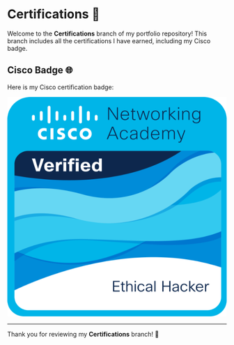 # Certifications 🏅

Welcome to the **Certifications** branch of my portfolio repository! This branch includes all the certifications I have earned, including my Cisco badge.

## Cisco Badge 🌐

Here is my Cisco certification badge:

![Cisco Badge](https://github.com/Hedleys-Projects/Hedley/blob/Certifications/Images/3d237b16-c5c6-4650-918d-6b7b6dfe6ddd.png)

---

Thank you for reviewing my **Certifications** branch! 🙌
